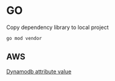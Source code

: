 # GO

Copy dependency library to local project
```
go mod vendor
```


## AWS

[Dynamodb attribute value](https://docs.aws.amazon.com/amazondynamodb/latest/APIReference/API_AttributeValue.html)

